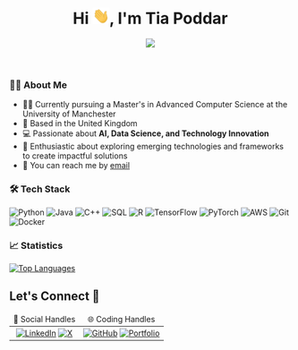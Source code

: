 <h1 align="center">Hi <img src="https://raw.githubusercontent.com/ABSphreak/ABSphreak/master/gifs/Hi.gif" width="30px">, I'm Tia Poddar</h1>
<p align="center">
  <a href="https://github.com/Tia-999"><img src="https://readme-typing-svg.herokuapp.com?lines=Computer+Science+Master's+Student;AI+and+Data+Science+Enthusiast;Aspiring+Tech+Innovator&center=true&width=500&height=50"></a>
</p>

<p align="center" ><img src="https://i.gifer.com/origin/60/606dc4f509be21ae620b538570dc1417_w200.gif" alt=""/></p>

### 👨‍🎓 About Me

- 👨‍💻 Currently pursuing a Master's in Advanced Computer Science at the University of Manchester
- 📍 Based in the United Kingdom
- 💻 Passionate about **AI, Data Science, and Technology Innovation**
- 🚀 Enthusiastic about exploring emerging technologies and frameworks to create impactful solutions
- 📧 You can reach me by [email](mailto:triparna001@gmail.com)

### 🛠️ Tech Stack

![Python](https://img.shields.io/badge/-Python-blue?logo=python&logoColor=white) ![Java](https://img.shields.io/badge/-Java-red?logo=java&logoColor=white) ![C++](https://img.shields.io/badge/-C++-00599C?logo=c%2B%2B&logoColor=white) ![SQL](https://img.shields.io/badge/-SQL-003B57?logo=database&logoColor=white) ![R](https://img.shields.io/badge/-R-276DC3?logo=r&logoColor=white) ![TensorFlow](https://img.shields.io/badge/-TensorFlow-FF6F00?logo=tensorflow&logoColor=white) ![PyTorch](https://img.shields.io/badge/-PyTorch-EE4C2C?logo=pytorch&logoColor=white) ![AWS](https://img.shields.io/badge/-AWS-232F3E?logo=amazon-aws&logoColor=white) ![Git](https://img.shields.io/badge/-Git-F05032?logo=git&logoColor=white) ![Docker](https://img.shields.io/badge/-Docker-2496ED?logo=docker&logoColor=white)

### 📈 Statistics

[![Top Languages](https://github-readme-stats.vercel.app/api/top-langs/?username=Tia-999&layout=compact&theme=radical)](https://github.com/Tia-999)

## Let's Connect 🤝

<table align="center">
  <thead align="center">
    <tr align="center">
      <td align="center">💌 Social Handles</td>
      <td align="center">🌐 Coding Handles</td>
    </tr>
  </thead>

  <tbody align="center">
    <tr align="center">
      <!-- Social Handles -->
      <td align="center">
        <!-- LinkedIn -->
        <a href="https://www.linkedin.com/in/triparna-poddar/"><img align="center" src="https://img.shields.io/badge/linkedin-%230077B5.svg?style=for-the-badge&logo=linkedin&logoColor=white" alt="LinkedIn" /></a>
        <!-- X -->
        <a href="https://x.com/TiaPoddar"><img align="center" src="https://img.shields.io/badge/X-%23000000.svg?style=for-the-badge&logo=X&logoColor=white" alt="X" /></a>  
      </td>
      <td align="center">
        <!-- GitHub -->
        <a href="https://github.com/Tia-999"><img align="center" src="https://img.shields.io/badge/GitHub-%23121011.svg?style=for-the-badge&logo=github&logoColor=white" alt="GitHub" /></a>
        <!-- Portfolio -->
        <a href="https://yourportfolio.com"><img align="center" src="https://img.shields.io/badge/Portfolio-%23FF7A00.svg?style=for-the-badge&logo=google-chrome&logoColor=white" alt="Portfolio" /></a>
      </td>
    </tr>
  </tbody>
</table>
